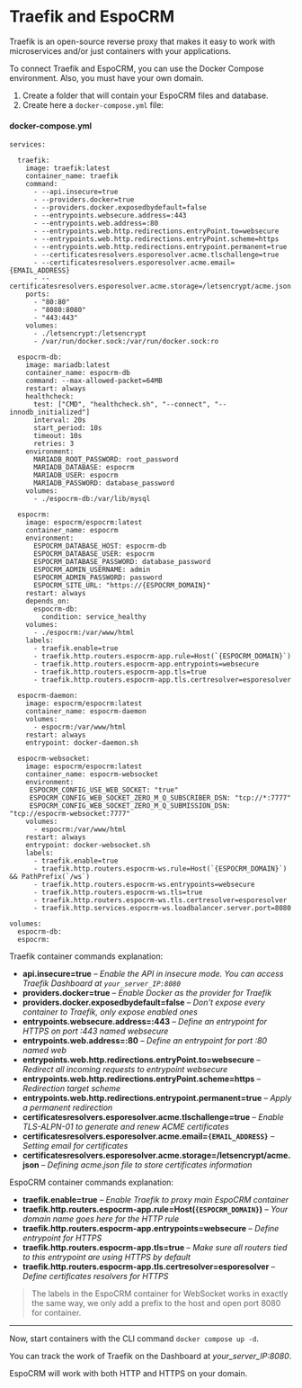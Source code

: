 # Traefik and EspoCRM

Traefik is an open-source reverse proxy that makes it easy to work with microservices and/or just containers with your applications.

To connect Traefik and EspoCRM, you can use the Docker Compose environment. Also, you must have your own domain.

1. Create a folder that will contain your EspoCRM files and database.
2. Create here a `docker-compose.yml` file:

#### docker-compose.yml

```
services:

  traefik:
    image: traefik:latest
    container_name: traefik
    command:
      - --api.insecure=true
      - --providers.docker=true
      - --providers.docker.exposedbydefault=false
      - --entrypoints.websecure.address=:443
      - --entrypoints.web.address=:80
      - --entrypoints.web.http.redirections.entryPoint.to=websecure
      - --entrypoints.web.http.redirections.entryPoint.scheme=https
      - --entrypoints.web.http.redirections.entrypoint.permanent=true
      - --certificatesresolvers.esporesolver.acme.tlschallenge=true
      - --certificatesresolvers.esporesolver.acme.email={EMAIL_ADDRESS}
      - --certificatesresolvers.esporesolver.acme.storage=/letsencrypt/acme.json
    ports:
      - "80:80"             
      - "8080:8080"    
      - "443:443"       
    volumes:
      - ./letsencrypt:/letsencrypt                                      
      - /var/run/docker.sock:/var/run/docker.sock:ro     

  espocrm-db:
    image: mariadb:latest
    container_name: espocrm-db
    command: --max-allowed-packet=64MB
    restart: always
    healthcheck:
      test: ["CMD", "healthcheck.sh", "--connect", "--innodb_initialized"]
      interval: 20s
      start_period: 10s
      timeout: 10s
      retries: 3
    environment:
      MARIADB_ROOT_PASSWORD: root_password
      MARIADB_DATABASE: espocrm
      MARIADB_USER: espocrm
      MARIADB_PASSWORD: database_password
    volumes:
      - ./espocrm-db:/var/lib/mysql

  espocrm:
    image: espocrm/espocrm:latest
    container_name: espocrm
    environment:
      ESPOCRM_DATABASE_HOST: espocrm-db
      ESPOCRM_DATABASE_USER: espocrm
      ESPOCRM_DATABASE_PASSWORD: database_password
      ESPOCRM_ADMIN_USERNAME: admin
      ESPOCRM_ADMIN_PASSWORD: password
      ESPOCRM_SITE_URL: "https://{ESPOCRM_DOMAIN}"
    restart: always
    depends_on:
      espocrm-db:
        condition: service_healthy
    volumes:
      - ./espocrm:/var/www/html
    labels:
      - traefik.enable=true                                           
      - traefik.http.routers.espocrm-app.rule=Host(`{ESPOCRM_DOMAIN}`)
      - traefik.http.routers.espocrm-app.entrypoints=websecure
      - traefik.http.routers.espocrm-app.tls=true
      - traefik.http.routers.espocrm-app.tls.certresolver=esporesolver

  espocrm-daemon:
    image: espocrm/espocrm:latest
    container_name: espocrm-daemon
    volumes:
      - espocrm:/var/www/html
    restart: always
    entrypoint: docker-daemon.sh

  espocrm-websocket:
    image: espocrm/espocrm:latest
    container_name: espocrm-websocket
    environment:
     ESPOCRM_CONFIG_USE_WEB_SOCKET: "true"
     ESPOCRM_CONFIG_WEB_SOCKET_ZERO_M_Q_SUBSCRIBER_DSN: "tcp://*:7777"
     ESPOCRM_CONFIG_WEB_SOCKET_ZERO_M_Q_SUBMISSION_DSN: "tcp://espocrm-websocket:7777"
    volumes:
      - espocrm:/var/www/html
    restart: always
    entrypoint: docker-websocket.sh
    labels:
      - traefik.enable=true
      - traefik.http.routers.espocrm-ws.rule=Host(`{ESPOCRM_DOMAIN}`) && PathPrefix(`/ws`)
      - traefik.http.routers.espocrm-ws.entrypoints=websecure
      - traefik.http.routers.espocrm-ws.tls=true
      - traefik.http.routers.espocrm-ws.tls.certresolver=esporesolver
      - traefik.http.services.espocrm-ws.loadbalancer.server.port=8080

volumes:
  espocrm-db:
  espocrm:
```

Traefik container commands explanation:

- **api.insecure=true** – *Enable the API in insecure mode. You can access Traefik Dashboard at `your_server_IP:8080`*
- **providers.docker=true** – *Enable Docker as the provider for Traefik*
- **providers.docker.exposedbydefault=false** – *Don't expose every container to Traefik, only expose enabled ones*
- **entrypoints.websecure.address=:443** – *Define an entrypoint for HTTPS on port :443 named websecure*
- **entrypoints.web.address=:80** – *Define an entrypoint for port :80 named web*
- **entrypoints.web.http.redirections.entryPoint.to=websecure** – *Redirect all incoming requests to entrypoint websecure*
- **entrypoints.web.http.redirections.entryPoint.scheme=https** – *Redirection target scheme*
- **entrypoints.web.http.redirections.entrypoint.permanent=true** – *Apply a permanent redirection*
- **certificatesresolvers.esporesolver.acme.tlschallenge=true** – *Enable TLS-ALPN-01 to generate and renew ACME certificates*
- **certificatesresolvers.esporesolver.acme.email=`{EMAIL_ADDRESS}`** – *Setting email for certificates*
- **certificatesresolvers.esporesolver.acme.storage=/letsencrypt/acme.json** – *Defining acme.json file to store certificates information*

EspoCRM container commands explanation:

- **traefik.enable=true** – *Enable Traefik to proxy main EspoCRM container*                              
- **traefik.http.routers.espocrm-app.rule=Host(`{ESPOCRM_DOMAIN}`)** – *Your domain name goes here for the HTTP rule* 
- **traefik.http.routers.espocrm-app.entrypoints=websecure** – *Define entrypoint for HTTPS* 
- **traefik.http.routers.espocrm-app.tls=true** – *Make sure all routers tied to this entrypoint are using HTTPS by default* 
- **traefik.http.routers.espocrm-app.tls.certresolver=esporesolver** – *Define certificates resolvers for HTTPS* 

> The labels in the EspoCRM container for WebSocket works in exactly the same way, we only add a prefix to the host and open port 8080 for container.

----

Now, start containers with the CLI command `docker compose up -d`.

You can track the work of Traefik on the Dashboard at *your_server_IP:8080*.

EspoCRM will work with both HTTP and HTTPS on your domain.
